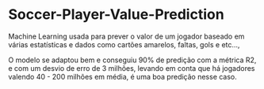 # Soccer-Player-Value-Prediction

Machine Learning usada para prever o valor de um jogador baseado em várias estatísticas e dados como cartões amarelos, faltas, gols e etc...,

O modelo se adaptou bem e conseguiu 90% de predição com a métrica R2, e com um desvio de erro de 3 milhões, levando em conta que há jogadores valendo 40 - 200 milhões em média, é uma boa predição nesse caso.
